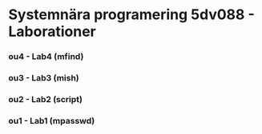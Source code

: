 # Systemnära programering 5dv088 - Laborationer

### ou4 - Lab4 (mfind)			
### ou3 - Lab3 (mish)			
### ou2 - Lab2 (script)			
### ou1 - Lab1 (mpasswd)

